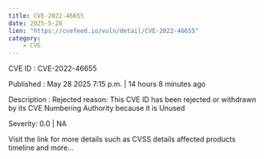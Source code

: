 ```yaml
---
title: CVE-2022-46655
date: 2025-5-28
lien: "https://cvefeed.io/vuln/detail/CVE-2022-46655"
category:
    - CVE
---
```


CVE ID : CVE-2022-46655

Published :  May 28
2025
7:15 p.m. | 14 hours
8 minutes ago

Description : Rejected reason: This CVE ID has been rejected or withdrawn by its CVE Numbering Authority because it is Unused

Severity: 0.0 | NA

Visit the link for more details
such as CVSS details
affected products
timeline
and more...
